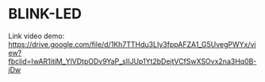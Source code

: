 # BLINK-LED
Link video demo: https://drive.google.com/file/d/1Kh7TTHdu3LIy3fppAFZA1_G5UvegPWYx/view?fbclid=IwAR1itiM_YlVDtpODv9YaP_sIIJUp1Yt2bDejtVCfSwXSOvx2na3Hq0B-jDw
